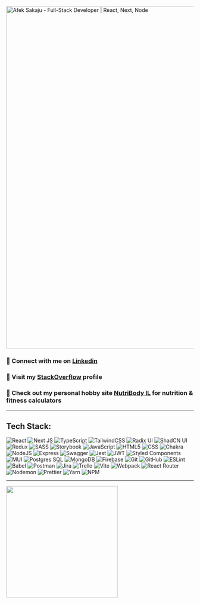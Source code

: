 
<img width="3400" height="920" alt="Afek Sakaju - Full-Stack Developer | React, Next, Node" src="https://github.com/user-attachments/assets/103ce8df-29e8-4d9b-a6a1-fe0b919b589c" />

### 💌 Connect with me on [Linkedin](https://www.linkedin.com/in/afeksa/)
### 📃 Visit my [StackOverflow](https://stackoverflow.com/users/23135502/afek-sakaju) profile
### 🥑 Check out my personal hobby site [NutriBody IL](https://www.nutribody.co.il/) for nutrition & fitness calculators

---

## Tech Stack:

<div>

![React](https://img.shields.io/badge/React-%2320232a.svg?style=flat&logo=react&logoColor=%2361DAFB)
![Next JS](https://img.shields.io/badge/Next%20Js-black?style=flat&logo=next.js&logoColor=white)
![TypeScript](https://img.shields.io/badge/TypeScript-%23007ACC.svg?style=flat&logo=typescript&logoColor=white)
![TailwindCSS](https://img.shields.io/badge/Tailwind-%2338B2AC.svg?style=flat&logo=tailwind-css&logoColor=white)
![Radix UI](https://img.shields.io/badge/Radix%20Ui-161618.svg?style=flat&logo=radix-ui&logoColor=white)
![ShadCN UI](https://img.shields.io/badge/Shadcn%20Ui-161618.svg?style=flat&logo=shadcnui&logoColor=white)
![Redux](https://img.shields.io/badge/Redux-%23593d88.svg?style=flat&logo=redux&logoColor=white)
![SASS](https://img.shields.io/badge/SASS-hotpink.svg?style=flat&logo=SASS&logoColor=white)
![Storybook](https://img.shields.io/badge/Storybook-FF4785?style=flat&logo=storybook&logoColor=white)
![JavaScript](https://img.shields.io/badge/JavaScript-%23323330.svg?style=flat&logo=javascript&logoColor=%23F7DF1E)
![HTML5](https://img.shields.io/badge/HTML5-%23E34F26.svg?style=flat&logo=html5&logoColor=white)
![CSS](https://img.shields.io/badge/CSS-%231572B6.svg?style=flat&logo=css&logoColor=white)
![Chakra](https://img.shields.io/badge/Chakra%20UI-%234ED1C5.svg?style=flat&logo=chakraui&logoColor=white)
![NodeJS](https://img.shields.io/badge/Node.js-6DA55F?style=flat&logo=node.js&logoColor=white)
![Express](https://img.shields.io/badge/Express-%23404d59.svg?style=flat&logo=express&logoColor=%2361DAFB)
![Swagger](https://img.shields.io/badge/Swagger-%23Clojure?style=flat&logo=swagger&logoColor=white)
![Jest](https://img.shields.io/badge/Jest-%23C21325.svg?style=flat&logo=jest&logoColor=white)
![JWT](https://img.shields.io/badge/JWT-black?style=flat&logo=JSON%20web%20tokens)
![Styled Components](https://img.shields.io/badge/Styled--Components-DB7093?style=flat&logo=styled-components&logoColor=white)
![MUI](https://img.shields.io/badge/MUI-%23008F7D.svg?style=flat&logo=mui&logoColor=white)
![Postgres SQL](https://img.shields.io/badge/Postgres%20SQL-%23316192.svg?style=flat&logo=postgresql&logoColor=white)
![MongoDB](https://img.shields.io/badge/Mongo%20DB-%234ea94b.svg?style=flat&logo=mongodb&logoColor=white)
![Firebase](https://img.shields.io/badge/Firebase-a08021?style=flat&logo=firebase&logoColor=ffcd34)
![Git](https://img.shields.io/badge/Git-%23F05033.svg?style=flat&logo=git&logoColor=white)
![GitHub](https://img.shields.io/badge/Github-%23121011.svg?style=flat&logo=github&logoColor=white)
![ESLint](https://img.shields.io/badge/Eslint-4B3263?style=flat&logo=eslint&logoColor=white)
![Babel](https://img.shields.io/badge/Babel-F9DC3e?style=flat&logo=babel&logoColor=black)
![Postman](https://img.shields.io/badge/Postman-FF6C37?style=flat&logo=postman&logoColor=white)
![Jira](https://img.shields.io/badge/Jira-%230A0FFF.svg?style=flat&logo=jira&logoColor=white)
![Trello](https://img.shields.io/badge/Trello-%23026AA7.svg?style=flat&logo=Trello&logoColor=white)
![Vite](https://img.shields.io/badge/Vite-%23325D88.svg?style=flat&logo=vite&logoColor=yellow)
![Webpack](https://img.shields.io/badge/Webpack-%238DD6F9.svg?style=flat&logo=webpack&logoColor=black)
![React Router](https://img.shields.io/badge/React_Router-CA4245?style=flat&logo=react-router&logoColor=white)
![Nodemon](https://img.shields.io/badge/Nodemon-%23323330.svg?style=flat&logo=nodemon&logoColor=%BBDEAD)
![Prettier](https://img.shields.io/badge/Prettier-%23F7B93E.svg?style=flat&logo=prettier&logoColor=black)
![Yarn](https://img.shields.io/badge/Yarn-%232C8EBB.svg?style=flat&logo=yarn&logoColor=white)
![NPM](https://img.shields.io/badge/NPM-%23CB3837.svg?style=flat&logo=npm&logoColor=white)

</div>

---

<div>
   <img src="https://github.com/user-attachments/assets/363e2354-c8d6-4359-b630-db6e298ad0bf" width="300" />
</div>
